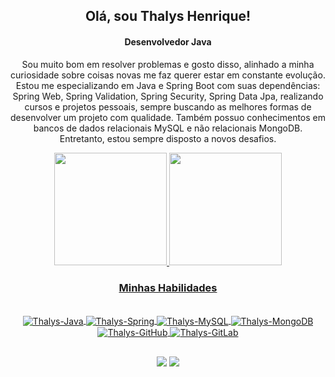 
<div align="center"><h2>Olá, sou Thalys Henrique!</h2></div>

<div align="center"><h4>Desenvolvedor Java</h4></div>

<div align="center"><p>Sou muito bom em resolver problemas e gosto disso, alinhado a minha curiosidade sobre coisas novas me faz querer estar em constante evolução. Estou me especializando em Java e Spring Boot com suas dependências: Spring Web, Spring Validation, Spring Security, Spring Data Jpa, realizando cursos e projetos pessoais, sempre buscando as melhores formas de desenvolver um projeto com qualidade. Também possuo conhecimentos em bancos de dados relacionais MySQL e não relacionais MongoDB. Entretanto, estou sempre disposto a novos desafios.
</p></div>

<div align="center">
  <a href="https://github.com/thalyshenrique7">
  <img height="180em" src="https://github-readme-stats.vercel.app/api?username=thalyshenrique7&show_icons=true&theme=github_dark_dimmed&include_all_commits=true&count_private=true"/>
  <img height="180em" src="https://github-readme-stats.vercel.app/api/top-langs/?username=thalyshenrique7&layout=compact&langs_count=7&theme=github_dark_dimmed"/>
</div>

  <div align="center"><h3>Minhas Habilidades</h3></div>
<div align="center" style="display: inline_block"><br>
  <img align="center" alt="Thalys-Java" src="https://img.shields.io/badge/Java-ED8B00?style=for-the-badge&logo=openjdk&logoColor=white" />
  <img align="center" alt="Thalys-Spring" src="https://img.shields.io/badge/Spring-6DB33F?style=for-the-badge&logo=spring&logoColor=white" />
  <img align="center" alt="Thalys-MySQL" src="https://img.shields.io/badge/MySQL-00000F?style=for-the-badge&logo=mysql&logoColor=white" />
  <img align="center" alt="Thalys-MongoDB" src="https://img.shields.io/badge/MongoDB-4EA94B?style=for-the-badge&logo=mongodb&logoColor=white" />
  <img align="center" alt="Thalys-GitHub" src="https://img.shields.io/badge/GitHub-100000?style=for-the-badge&logo=github&logoColor=white" />
  <img align="center" alt="Thalys-GitLab" src="https://img.shields.io/badge/GitLab-330F63?style=for-the-badge&logo=gitlab&logoColor=white" />
</div>

##
 
<div align="center"> 
  <a href="https://www.linkedin.com/in/thalyshenrique7/" target="_blank"><img src="https://img.shields.io/badge/LinkedIn-0077B5?style=for-the-badge&logo=linkedin&logoColor=white" target="_blank"></a> 
  <a href = "mailto:contato_devthalys@hotmail.com"><img src="https://img.shields.io/badge/Microsoft_Outlook-0078D4?style=for-the-badge&logo=microsoft-outlook&logoColor=white" target="_blank"></a>
</div>

